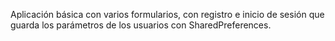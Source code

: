 Aplicación básica con varios formularios, con registro e inicio de sesión que guarda los parámetros de los usuarios con SharedPreferences.
